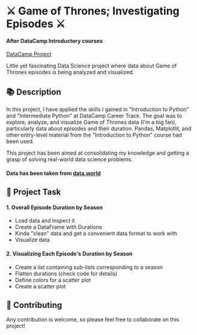 # ⚔️ Game of Thrones; Investigating Episodes ⚔️

#### After DataCamp Introductory courses
[DataCamp Project](https://app.datacamp.com/workspace/w/08ac9c7a-ede5-40d4-9e0d-35f1b49a5361)

Little yet fascinating Data Science project where data about Game of Thrones episodes is being analyzed and visualized.

## 📚 Description

In this project, I have applied the skills I gained in "Introduction to Python" and "Intermediate Python" at DataCamp Career Track. The goal was to explore, analyze, and visualize Game of Thrones data (I'm a big fan), particularly data about episodes and their duration. Pandas, Matplotlit, and other entry-level material from the "Introduction to Python" course had been used.

This project has been aimed at consolidating my knowledge and getting a grasp of solving real-world data science problems.

#### Data has been taken from [data.world](https://data.world/rezaghari/game-of-thrones)


## 🚀 Project Task
#### 1. Overall Episode Duration by Season
* Load data and inspect it
* Create a DataFrame with Durations
* Kinda "clean" data and get a convenient data format to work with
* Visualize data

#### 2. Visualizing Each Episode's Duration by Season
* Create a list containing sub-lists corresponding to a season
* Flatten durations (check code for details)
* Define colors for a scatter plot
* Create a scatter plot


## 🤝 Contributing

Any contribution is welcome, so please feel free to collaborate on this project!
